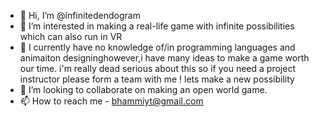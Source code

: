 - 👋 Hi, I’m @infinitedendogram
- 👀 I’m interested in making a real-life game with infinite possibilities which can also run in VR
- 🌱 I currently have no knowledge of/in programming languages and animaiton designinghowever,i have many ideas to make a game worth our time. i'm really dead serious about this so if you need a project instructor please form a team with me ! lets make a new possibility
- 💞️ I’m looking to collaborate on making an open world game.
- 📫 How to reach me - bhammiyt@gmail.com

<!---
infinitedendogram/infinitedendogram is a ✨ special ✨ repository because its `README.md` (this file) appears on your GitHub profile.
You can click the Preview link to take a look at your changes.
--->
